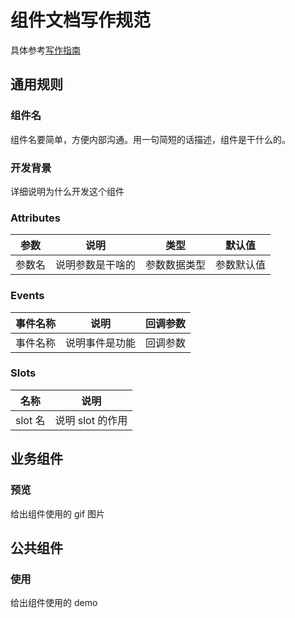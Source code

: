 # 组件文档写作规范

具体参考[写作指南](/guide/)

## 通用规则

### 组件名

组件名要简单，方便内部沟通。用一句简短的话描述，组件是干什么的。

### 开发背景

详细说明为什么开发这个组件

### Attributes

| 参数   | 说明             | 类型         | 默认值     |
| ------ | ---------------- | ------------ | ---------- |
| 参数名 | 说明参数是干啥的 | 参数数据类型 | 参数默认值 |

### Events

| 事件名称 | 说明           | 回调参数 |
| -------- | -------------- | -------- |
| 事件名称 | 说明事件是功能 | 回调参数 |

### Slots

| 名称    | 说明             |
| ------- | ---------------- |
| slot 名 | 说明 slot 的作用 |

## 业务组件

### 预览

给出组件使用的 gif 图片

## 公共组件

### 使用

给出组件使用的 demo
